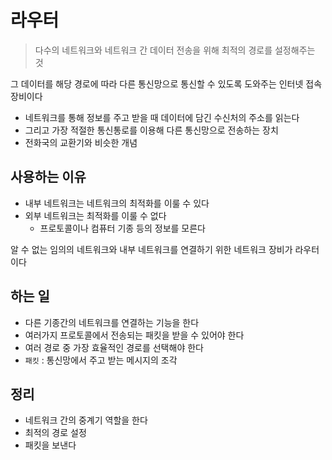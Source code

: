 # 라우터

> 다수의 네트워크와 네트워크 간 데이터 전송을 위해 최적의 경로를 설정해주는 것

그 데이터를 해당 경로에 따라 다른 통신망으로 통신할 수 있도록 도와주는 인터넷 접속 장비이다

* 네트워크를 통해 정보를 주고 받을 때 데이터에 담긴 수신처의 주소를 읽는다
* 그리고 가장 적절한 통신통로를 이용해 다른 통신망으로 전송하는 장치
* 전화국의 교환기와 비슷한 개념

## 사용하는 이유

* 내부 네트워크는 네트워크의 최적화를 이룰 수 있다
* 외부 네트워크는 최적화를 이룰 수 없다
    * 프로토콜이나 컴퓨터 기종 등의 정보를 모른다

알 수 없는 임의의 네트워크와 내부 네트워크를 연결하기 위한 네트워크 장비가 라우터이다

## 하는 일

* 다른 기종간의 네트워크를 연결하는 기능을 한다
* 여러가지 프로토콜에서 전송되는 패킷을 받을 수 있어야 한다
* 여러 경로 중 가장 효율적인 경로를 선택해야 한다
* `패킷` : 통신망에서 주고 받는 메시지의 조각

## 정리

* 네트워크 간의 중계기 역할을 한다
* 최적의 경로 설정
* 패킷을 보낸다
